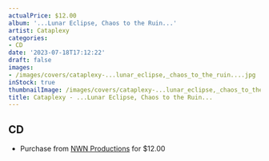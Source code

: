 ```yaml
---
actualPrice: $12.00
album: '...Lunar Eclipse, Chaos to the Ruin...'
artist: Cataplexy
categories:
- CD
date: '2023-07-18T17:12:22'
draft: false
images:
- /images/covers/cataplexy-...lunar_eclipse,_chaos_to_the_ruin....jpg
inStock: true
thumbnailImage: /images/covers/cataplexy-...lunar_eclipse,_chaos_to_the_ruin...-thumb.jpg
title: Cataplexy - ...Lunar Eclipse, Chaos to the Ruin...
---
```


## CD
* Purchase from [NWN Productions](http://shop.nwnprod.com/index.php?route=product/product&path=93&product_id=36145&sort=pd.name&order=ASC) for $12.00
